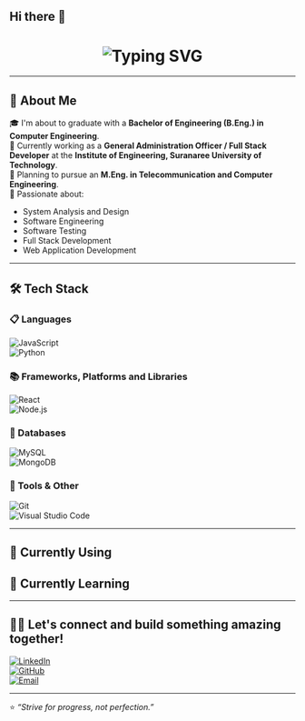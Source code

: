 ## Hi there 👋

<h1 align="center">
  <img src="https://readme-typing-svg.herokuapp.com?font=Fira+Code&size=28&pause=1000&color=0B9DDC&center=true&vCenter=true&width=800&lines=Fiw+Pakawat+-+Information+System+at+RMUTI;IDI+%231" alt="Typing SVG" />
</h1>


---

## 🧠 About Me  
🎓 I'm about to graduate with a **Bachelor of Engineering (B.Eng.) in Computer Engineering**.  
💼 Currently working as a **General Administration Officer / Full Stack Developer** at the **Institute of Engineering, Suranaree University of Technology**.  
🎯 Planning to pursue an **M.Eng. in Telecommunication and Computer Engineering**.  
🚀 Passionate about:  
- System Analysis and Design  
- Software Engineering  
- Software Testing  
- Full Stack Development  
- Web Application Development  

---

## 🛠️ Tech Stack

### 📋 Languages  
![JavaScript](https://img.shields.io/badge/-JavaScript-black?style=flat-square&logo=javascript)  
![Python](https://img.shields.io/badge/-Python-black?style=flat-square&logo=python)  
<!-- เพิ่มภาษาอื่น ๆ ที่ใช้ เช่น Java, PHP, C/C++ -->

### 📚 Frameworks, Platforms and Libraries  
![React](https://img.shields.io/badge/-React-black?style=flat-square&logo=react)  
![Node.js](https://img.shields.io/badge/-Node.js-black?style=flat-square&logo=node.js)  
<!-- เพิ่ม Bootstrap, Laravel, Express, Vue, Next.js ฯลฯ -->

### 💾 Databases  
![MySQL](https://img.shields.io/badge/-MySQL-black?style=flat-square&logo=mysql)  
![MongoDB](https://img.shields.io/badge/-MongoDB-black?style=flat-square&logo=mongodb)  
<!-- เพิ่ม Firebase, PostgreSQL, MSSQL ฯลฯ -->

### 🧰 Tools & Other  
![Git](https://img.shields.io/badge/-Git-black?style=flat-square&logo=git)  
![Visual Studio Code](https://img.shields.io/badge/-VSCode-black?style=flat-square&logo=visual-studio-code)  
<!-- เพิ่ม Postman, Docker, GitHub, Figma, Trello ฯลฯ -->

---

## 🚀 Currently Using  
<!-- เพิ่มเครื่องมือหรือเทคโนโลยีที่ใช้งานอยู่ตอนนี้ เช่น Tailwind, Docker, Jenkins -->

## 📘 Currently Learning  
<!-- เพิ่มสิ่งที่กำลังศึกษา เช่น Next.js, CI/CD, Cloud, DevOps หรืออื่น ๆ -->

---

## 🧑‍💻 Let's connect and build something amazing together!
[![LinkedIn](https://img.shields.io/badge/-LinkedIn-0A66C2?style=flat-square&logo=linkedin&logoColor=white)](https://linkedin.com/in/yourprofile)  
[![GitHub](https://img.shields.io/badge/-GitHub-181717?style=flat-square&logo=github)](https://github.com/yourusername)  
[![Email](https://img.shields.io/badge/-Email-D14836?style=flat-square&logo=gmail&logoColor=white)](mailto:your@email.com)

---

⭐️ _“Strive for progress, not perfection.”_


